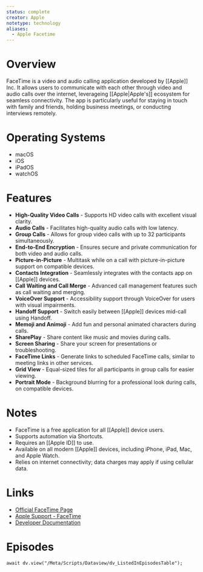 ```yaml
---
status: complete
creator: Apple
notetype: technology
aliases:
  - Apple Facetime
---
```

# Overview
FaceTime is a video and audio calling application developed by [[Apple]] Inc. It allows users to communicate with each other through video and audio calls over the internet, leverageing [[Apple|Apple's]] ecosystem for seamless connectivity. The app is particularly useful for staying in touch with family and friends, holding business meetings, or conducting interviews remotely.

# Operating Systems
- macOS
- iOS
- iPadOS
- watchOS

# Features
- **High-Quality Video Calls** - Supports HD video calls with excellent visual clarity.
- **Audio Calls** - Facilitates high-quality audio calls with low latency.
- **Group Calls** - Allows for group video calls with up to 32 participants simultaneously.
- **End-to-End Encryption** - Ensures secure and private communication for both video and audio calls.
- **Picture-in-Picture** - Multitask while on a call with picture-in-picture support on compatible devices.
- **Contacts Integration** - Seamlessly integrates with the contacts app on [[Apple]] devices.
- **Call Waiting and Call Merge** - Advanced call management features such as call waiting and merging.
- **VoiceOver Support** - Accessibility support through VoiceOver for users with visual impairments.
- **Handoff Support** - Switch easily between [[Apple]] devices mid-call using Handoff.
- **Memoji and Animoji** - Add fun and personal animated characters during calls.
- **SharePlay** - Share content like music and movies during calls.
- **Screen Sharing** - Share your screen for presentations or troubleshooting.
- **FaceTime Links** - Generate links to scheduled FaceTime calls, similar to meeting links in other services.
- **Grid View** - Equal-sized tiles for all participants in group calls for easier viewing.
- **Portrait Mode** - Background blurring for a professional look during calls, on compatible devices.

# Notes
- FaceTime is a free application for all [[Apple]] device users.
- Supports automation via Shortcuts.
- Requires an [[Apple ID]] to use.
- Available on all modern [[Apple]] devices, including iPhone, iPad, Mac, and Apple Watch.
- Relies on internet connectivity; data charges may apply if using cellular data.

# Links
- [Official FaceTime Page](https://www.apple.com/uk/facetime/)
- [Apple Support - FaceTime](https://support.apple.com/facetime)
- [Developer Documentation](https://developer.apple.com/documentation/facetime)


# Episodes
```dataviewjs
await dv.view("/Meta/Scripts/Dataview/dv_ListedInEpisodesTable");
```
